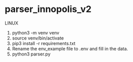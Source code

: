 # parser_innopolis_v2

LINUX

1. python3 -m venv venv
2. source venv/bin/activate
3. pip3 install -r requirements.txt
4. Rename the env_example file to .env and fill in the data.
5. python3 parser.py
